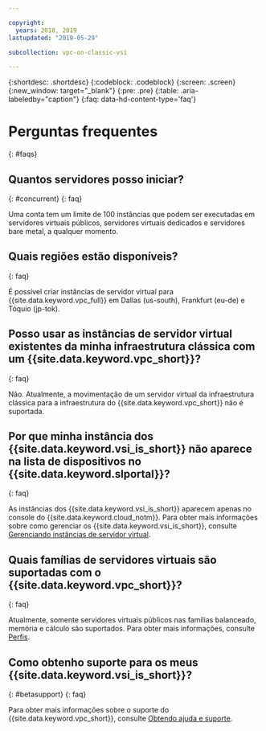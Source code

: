```yaml
---

copyright:
  years: 2018, 2019
lastupdated: "2019-05-29"

subcollection: vpc-on-classic-vsi

---
```


{:shortdesc: .shortdesc}
{:codeblock: .codeblock}
{:screen: .screen}
{:new_window: target="_blank"}
{:pre: .pre}
{:table: .aria-labeledby="caption"}
{:faq: data-hd-content-type='faq'}

# Perguntas frequentes
{: #faqs}
## Quantos servidores posso iniciar?
{: #concurrent}
{: faq}

Uma conta tem um limite de 100 instâncias que podem ser executadas em servidores virtuais públicos, servidores virtuais dedicados e servidores bare metal, a qualquer momento.

## Quais regiões estão disponíveis?
{: faq}

É possível criar instâncias de servidor virtual para {{site.data.keyword.vpc_full}} em Dallas (us-south), Frankfurt (eu-de) e Tóquio (jp-tok).

## Posso usar as instâncias de servidor virtual existentes da minha infraestrutura clássica com um {{site.data.keyword.vpc_short}}?
{: faq}

Não. Atualmente, a movimentação de um servidor virtual da infraestrutura clássica para a infraestrutura do {{site.data.keyword.vpc_short}} não é suportada.

## Por que minha instância dos {{site.data.keyword.vsi_is_short}} não aparece na lista de dispositivos no {{site.data.keyword.slportal}}?
{: faq}

As instâncias dos {{site.data.keyword.vsi_is_short}} aparecem apenas no console do {{site.data.keyword.cloud_notm}}. Para obter mais informações sobre como gerenciar os {{site.data.keyword.vsi_is_short}}, consulte [Gerenciando instâncias de servidor virtual](/docs/vpc-on-classic-vsi?topic=vpc-on-classic-vsi-managing-virtual-server-instances#managing-virtual-server-instances).


## Quais famílias de servidores virtuais são suportadas com o {{site.data.keyword.vpc_short}}?
{: faq}

Atualmente, somente servidores virtuais públicos nas famílias balanceado, memória e cálculo são suportados. Para obter mais informações, consulte [Perfis](/docs/vpc-on-classic-vsi?topic=vpc-on-classic-vsi-profiles#profiles).

## Como obtenho suporte para os meus {{site.data.keyword.vsi_is_short}}?
{: #betasupport}
{: faq}

Para obter mais informações sobre o suporte do {{site.data.keyword.vpc_short}}, consulte [Obtendo ajuda e suporte](/docs/vpc-on-classic?topic=vpc-on-classic-getting-help-and-support).
